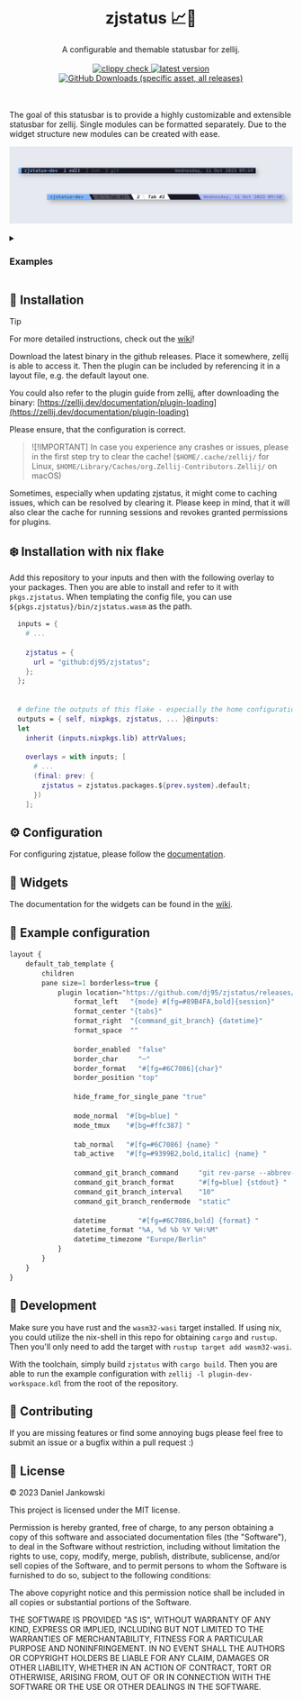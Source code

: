 <h1 align="center">zjstatus 📈🎨</h1>

<p align="center">
  A configurable and themable statusbar for zellij.
  <br><br>
  <a href="https://github.com/dj95/zjstatus/actions/workflows/lint.yml">
    <img alt="clippy check" src="https://github.com/dj95/zjstatus/actions/workflows/lint.yml/badge.svg" />
  </a>
  <a href="https://github.com/dj95/zjstatus/releases">
    <img alt="latest version" src="https://img.shields.io/github/v/tag/dj95/zjstatus.svg?sort=semver" />
  </a>
  <a href="https://github.com/dj95/zjstatus/releases">
    <img alt="GitHub Downloads (specific asset, all releases)" src="https://img.shields.io/github/downloads/dj95/zjstatus/zjstatus.wasm">
  </a>

  <br><br>
  The goal of this statusbar is to provide a highly customizable and extensible statusbar for zellij. Single
  modules can be formatted separately. Due to the widget structure new modules can be created with ease.
</p>

![Screenshot of the statusbar](./assets/demo.png)

<details>
<summary><h3>Examples</h3></summary>
<b><a href="./examples/tmux.kdl">tmux style</a></b>
<img src="./examples/tmux.png" alt="tmux style bar" />
<br>
<b><a href="./examples/simple.kdl">simple style</a></b>
<img src="./examples/simple.png" alt="simple style bar" />
<br>
<b><a href="./examples/slanted.kdl">slanted style</a></b>
<img src="./examples/slanted.png" alt="slanted style bar" />
<br>
<b><a href="./examples/swap-layouts.kdl">example for swapping layouts with zjstatus</a></b>
<img src="./examples/swap-layouts.png" alt="example for swapping layouts with zjstatus" />
<br>
<b><a href="./examples/compact.kdl">compact style (thanks to @segaja)</a></b>
<img src="./examples/compact.png" alt="compact style bar" />
<br>
<b><a href="./examples/conky.kdl">conky status (thanks to @benzwt)</a></b>
<a href="./examples/conky.conf">conky.conf</a>
<img src="./examples/conky.png" alt="conky status" />
<br>
<b>Demo GIF</b>
<img src="./assets/demo.gif" alt="Demo GIF of zellij with zjstatus" />
</details>

## 🚀 Installation

> [!TIP]
> For more detailed instructions, check out the [wiki](https://github.com/dj95/zjstatus/wiki/1-%E2%80%90-Installation)!

Download the latest binary in the github releases. Place it somewhere, zellij is able to access it. Then the
plugin can be included by referencing it in a layout file, e.g. the default layout one.

You could also refer to the plugin guide from zellij, after downloading the binary: [https://zellij.dev/documentation/plugin-loading](https://zellij.dev/documentation/plugin-loading)

Please ensure, that the configuration is correct.

> ![!IMPORTANT]
> In case you experience any crashes or issues, please in the first step try to clear the cache! (`$HOME/.cache/zellij/` for Linux, `$HOME/Library/Caches/org.Zellij-Contributors.Zellij/` on macOS)

Sometimes, especially when updating zjstatus, it might come to caching issues, which can be resolved by clearing it. Please keep in
mind, that it will also clear the cache for running sessions and revokes granted permissions for plugins.

## ❄️ Installation with nix flake

Add this repository to your inputs and then with the following overlay to your packages.
Then you are able to install and refer to it with `pkgs.zjstatus`. When templating the
config file, you can use `${pkgs.zjstatus}/bin/zjstatus.wasm` as the path.

```nix
  inputs = {
    # ...

    zjstatus = {
      url = "github:dj95/zjstatus";
    };
  };


  # define the outputs of this flake - especially the home configurations
  outputs = { self, nixpkgs, zjstatus, ... }@inputs:
  let
    inherit (inputs.nixpkgs.lib) attrValues;

    overlays = with inputs; [
      # ...
      (final: prev: {
        zjstatus = zjstatus.packages.${prev.system}.default;
      })
    ];
```

## ⚙️ Configuration

For configuring zjstatue, please follow the [documentation](https://github.com/dj95/zjstatus/wiki/2-%E2%80%90-Configuration).

## 🧱 Widgets

The documentation for the widgets can be found in the [wiki](https://github.com/dj95/zjstatus/wiki/3-%E2%80%90-Widgets).

## 🧪 Example configuration

```javascript
layout {
    default_tab_template {
        children
        pane size=1 borderless=true {
            plugin location="https://github.com/dj95/zjstatus/releases/latest/download/zjstatus.wasm" {
                format_left   "{mode} #[fg=#89B4FA,bold]{session}"
                format_center "{tabs}"
                format_right  "{command_git_branch} {datetime}"
                format_space  ""

                border_enabled  "false"
                border_char     "─"
                border_format   "#[fg=#6C7086]{char}"
                border_position "top"

                hide_frame_for_single_pane "true"

                mode_normal  "#[bg=blue] "
                mode_tmux    "#[bg=#ffc387] "

                tab_normal   "#[fg=#6C7086] {name} "
                tab_active   "#[fg=#9399B2,bold,italic] {name} "

                command_git_branch_command     "git rev-parse --abbrev-ref HEAD"
                command_git_branch_format      "#[fg=blue] {stdout} "
                command_git_branch_interval    "10"
                command_git_branch_rendermode  "static"

                datetime        "#[fg=#6C7086,bold] {format} "
                datetime_format "%A, %d %b %Y %H:%M"
                datetime_timezone "Europe/Berlin"
            }
        }
    }
}
```

## 🚧 Development

Make sure you have rust and the `wasm32-wasi` target installed. If using nix, you could utilize the nix-shell
in this repo for obtaining `cargo` and `rustup`. Then you'll only need to add the target with
`rustup target add wasm32-wasi`.

With the toolchain, simply build `zjstatus` with `cargo build`. Then you are able to run the example configuration
with `zellij -l plugin-dev-workspace.kdl` from the root of the repository.

## 🤝 Contributing

If you are missing features or find some annoying bugs please feel free to submit an issue or a bugfix within a pull request :)

## 📝 License

© 2023 Daniel Jankowski

This project is licensed under the MIT license.

Permission is hereby granted, free of charge, to any person obtaining a copy
of this software and associated documentation files (the "Software"), to deal
in the Software without restriction, including without limitation the rights
to use, copy, modify, merge, publish, distribute, sublicense, and/or sell
copies of the Software, and to permit persons to whom the Software is
furnished to do so, subject to the following conditions:

The above copyright notice and this permission notice shall be included in all
copies or substantial portions of the Software.

THE SOFTWARE IS PROVIDED "AS IS", WITHOUT WARRANTY OF ANY KIND, EXPRESS OR
IMPLIED, INCLUDING BUT NOT LIMITED TO THE WARRANTIES OF MERCHANTABILITY,
FITNESS FOR A PARTICULAR PURPOSE AND NONINFRINGEMENT. IN NO EVENT SHALL THE
AUTHORS OR COPYRIGHT HOLDERS BE LIABLE FOR ANY CLAIM, DAMAGES OR OTHER
LIABILITY, WHETHER IN AN ACTION OF CONTRACT, TORT OR OTHERWISE, ARISING FROM,
OUT OF OR IN CONNECTION WITH THE SOFTWARE OR THE USE OR OTHER DEALINGS IN THE
SOFTWARE.
